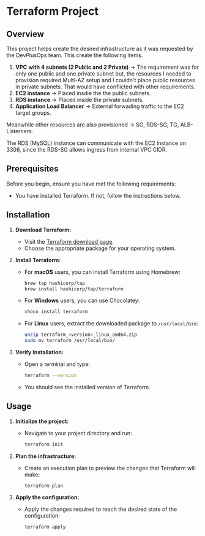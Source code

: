 # Terraform Project

## Overview

This project helps create the desired infrastructure as it was requested by the DevPlusOps team. This create the following items.

1. **VPC** **with 4 subnets (2 Public and 2 Private)** -> The requirement was for only one public and one private subnet but, the resources I needed to provision required Multi-AZ setup and I couldn't place public resources in private subnets. That would have conflicted with other requirements.
2. **EC2 instance** -> Placed insdie the the public subnets.
3. **RDS instance** -> Placed inside the private subnets.
4. **Application Load Balancer** -> External forwading traffic to the EC2 target groups.

Meanwhile other resources are also provisioned -> SG, RDS-SG, TG, ALB-Listerners.

The RDS (MySQL) instance can communicate with the EC2 instance on 3306, since the RDS-SG allows ingress from internal VPC CIDR.

## Prerequisites

Before you begin, ensure you have met the following requirements:

- You have installed Terraform. If not, follow the instructions below.

## Installation

1. **Download Terraform:**

   - Visit the [Terraform download page](https://www.terraform.io/downloads.html).
   - Choose the appropriate package for your operating system.

2. **Install Terraform:**

   - For **macOS** users, you can install Terraform using Homebrew:
     ```sh
     brew tap hashicorp/tap
     brew install hashicorp/tap/terraform
     ```
   - For **Windows** users, you can use Chocolatey:
     ```sh
     choco install terraform
     ```
   - For **Linux** users, extract the downloaded package to `/usr/local/bin`:
     ```sh
     unzip terraform_<version>_linux_amd64.zip
     sudo mv terraform /usr/local/bin/
     ```

3. **Verify Installation:**

   - Open a terminal and type:
     ```sh
     terraform --version
     ```
   - You should see the installed version of Terraform.

## Usage

1. **Initialize the project:**

   - Navigate to your project directory and run:
     ```sh
     terraform init
     ```

2. **Plan the infrastructure:**

   - Create an execution plan to preview the changes that Terraform will make:
     ```sh
     terraform plan
     ```

3. **Apply the configuration:**

   - Apply the changes required to reach the desired state of the configuration:
     ```sh
     terraform apply
     ```

